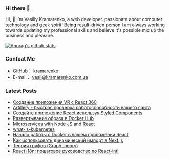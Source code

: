 ### Hi there 👋


Hi, 👋 I'm  Vasiliy Kramarenko, a web developer. passionate about computer technology and geek spirit!
Being result-driven person I am always working towards updating my professional skills and believe it's possible mix up the business and pleasure.

[![Anurag's github stats](https://github-readme-stats.vercel.app/api?username=kramarenko&show_icons=true&theme=tokyonight)
](https://github.com/anuraghazra/github-readme-stats)

### Contcat Me

-   GitHub： [kramarenko](https://github.com/kramarenko)
-   E-mail： vasil@kramarenko.com.ua

### Latest Posts
<!-- BLOG-POST-LIST:START -->
- [Создание приложения VR с React 360](https://kramarenko.com.ua/post/building_vr_app_with_react_360)
- [Artillery - быстрая проверка работоспособности вашего сайта](https://kramarenko.com.ua/post/artillery_quick_check_site_performance)
- [Создайте приложение React используя Styled Components](https://kramarenko.com.ua/post/react_styled_components)
- [Развертывание образа в Docker Hub](https://kramarenko.com.ua/post/deploying_image_to_docker_hub)
- [Microservices with Node JS and React](https://kramarenko.com.ua/post/microservices_Nodejs_react)
- [what-is-kubernetes](https://kramarenko.com.ua/post/what_is_kubernetes)
- [Начало работы с Docker в вашем приложении React](https://kramarenko.com.ua/post/getting_started_with_docker_in_-react)
- [Как использовать динамический импорт в Next.js](https://kramarenko.com.ua/post/dinamic-import-v-nextjs)
- [Теория графов &lpar;Graph theory&rpar;](https://kramarenko.com.ua/post/graph_theory)
- [React i18n: пошаговое руководство по React-intl](https://kramarenko.com.ua/post/react_i18)
<!-- BLOG-POST-LIST:END -->

